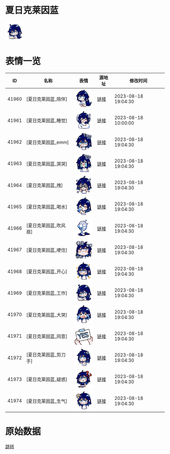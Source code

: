 # 夏日克莱因蓝

<img src="./cover.png" height="60" alt="cover" />

# 表情一览

|ID|名称|表情|源地址|修改时间|
|----|----|----|----|----|
|41960|[夏日克莱因蓝_陪伴]|<img src="./pic/041960_%5B夏日克莱因蓝_陪伴%5D.png" height="60" alt="陪伴"/>|[链接](https://i0.hdslb.com/bfs/garb/cd4d68c2bf8d45ccc6d5629ab33d503d157cadac.png)|2023-08-18 19:04:30|
|41961|[夏日克莱因蓝_睡觉]|<img src="./pic/041961_%5B夏日克莱因蓝_睡觉%5D.png" height="60" alt="睡觉"/>|[链接](https://i0.hdslb.com/bfs/garb/5bb01bd34c25b08920e92cb883ff8a72007559fa.png)|2023-08-18 10:00:00|
|41962|[夏日克莱因蓝_emm]|<img src="./pic/041962_%5B夏日克莱因蓝_emm%5D.png" height="60" alt="emm"/>|[链接](https://i0.hdslb.com/bfs/garb/b4e68c21c081eaadafc6fc773a417bf4515200c4.png)|2023-08-18 19:04:30|
|41963|[夏日克莱因蓝_哭哭]|<img src="./pic/041963_%5B夏日克莱因蓝_哭哭%5D.png" height="60" alt="哭哭"/>|[链接](https://i0.hdslb.com/bfs/garb/cc49bb2ce4182e327b09993e63fa244608c81cdb.png)|2023-08-18 19:04:30|
|41964|[夏日克莱因蓝_拽]|<img src="./pic/041964_%5B夏日克莱因蓝_拽%5D.png" height="60" alt="拽"/>|[链接](https://i0.hdslb.com/bfs/garb/94d3c6ffb55afe31012a63ecaad39d2b3dbd2048.png)|2023-08-18 19:04:30|
|41965|[夏日克莱因蓝_喝水]|<img src="./pic/041965_%5B夏日克莱因蓝_喝水%5D.png" height="60" alt="喝水"/>|[链接](https://i0.hdslb.com/bfs/garb/c8662a249382d24bad77f6c80d1103daf7c19b43.png)|2023-08-18 19:04:30|
|41966|[夏日克莱因蓝_吹风扇]|<img src="./pic/041966_%5B夏日克莱因蓝_吹风扇%5D.png" height="60" alt="吹风扇"/>|[链接](https://i0.hdslb.com/bfs/garb/77748c0f832a952bb605fec3d735a9a0e3c47a94.png)|2023-08-18 19:04:30|
|41967|[夏日克莱因蓝_哽住]|<img src="./pic/041967_%5B夏日克莱因蓝_哽住%5D.png" height="60" alt="哽住"/>|[链接](https://i0.hdslb.com/bfs/garb/8bffec8a3e44d6bdf05636f4d132d4f7878a74f1.png)|2023-08-18 19:04:30|
|41968|[夏日克莱因蓝_开心]|<img src="./pic/041968_%5B夏日克莱因蓝_开心%5D.png" height="60" alt="开心"/>|[链接](https://i0.hdslb.com/bfs/garb/7900f4655c6c3a69605651c840d0f87b659a1115.png)|2023-08-18 19:04:30|
|41969|[夏日克莱因蓝_工作]|<img src="./pic/041969_%5B夏日克莱因蓝_工作%5D.png" height="60" alt="工作"/>|[链接](https://i0.hdslb.com/bfs/garb/f34efd41cd27d868f2576d8e98c24f3f654e66bb.png)|2023-08-18 19:04:30|
|41970|[夏日克莱因蓝_大哭]|<img src="./pic/041970_%5B夏日克莱因蓝_大哭%5D.png" height="60" alt="大哭"/>|[链接](https://i0.hdslb.com/bfs/garb/b2f68b388d371c4f62accc700dfe6ee66af8efa0.png)|2023-08-18 19:04:30|
|41971|[夏日克莱因蓝_同意]|<img src="./pic/041971_%5B夏日克莱因蓝_同意%5D.png" height="60" alt="同意"/>|[链接](https://i0.hdslb.com/bfs/garb/c745283a76937f1ea5151bfa4445610aaddc4356.png)|2023-08-18 19:04:30|
|41972|[夏日克莱因蓝_剪刀手]|<img src="./pic/041972_%5B夏日克莱因蓝_剪刀手%5D.png" height="60" alt="剪刀手"/>|[链接](https://i0.hdslb.com/bfs/garb/7bc5b465cecc5e2de6d00646d71af89fb2ef17fa.png)|2023-08-18 19:04:30|
|41973|[夏日克莱因蓝_疑惑]|<img src="./pic/041973_%5B夏日克莱因蓝_疑惑%5D.png" height="60" alt="疑惑"/>|[链接](https://i0.hdslb.com/bfs/garb/253b0644a7ab131596ad916f9b1ce026b82ecdd3.png)|2023-08-18 19:04:30|
|41974|[夏日克莱因蓝_生气]|<img src="./pic/041974_%5B夏日克莱因蓝_生气%5D.png" height="60" alt="生气"/>|[链接](https://i0.hdslb.com/bfs/garb/de8d77f289698020567d09cf4653676991168da9.png)|2023-08-18 19:04:30|

# 原始数据

[跳转](./raw.json)

